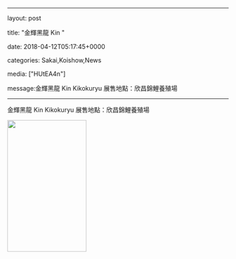 
--- 

layout: post 

title:  "金輝黑龍 Kin " 

date:   2018-04-12T05:17:45+0000 

categories: Sakai,Koishow,News 

media: ["HUtEA4n"] 

message:金輝黑龍 Kin Kikokuryu
展售地點：欣昌錦鯉養殖場


--- 

金輝黑龍 Kin Kikokuryu
展售地點：欣昌錦鯉養殖場


<a href="https://i.imgur.com/HUtEA4n.jpg"><img src="https://i.imgur.com/HUtEA4n.jpg" height=300 width=180 /></a> 
 



